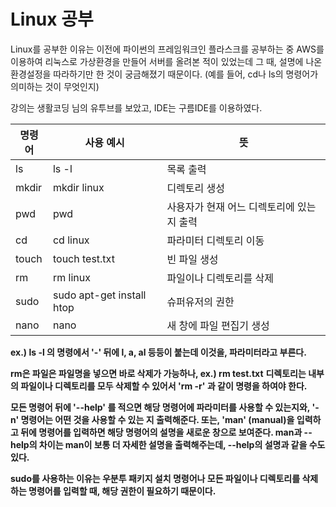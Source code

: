 # Linux 공부

Linux를 공부한 이유는 이전에 파이썬의 프레임워크인 플라스크를 공부하는 중 AWS를 이용하여 리눅스로 가상환경을 만들어 서버를 올려본 적이 있었는데 그 때, 설명에 나온 환경설정을 따라하기만 한 것이 궁금해졌기 때문이다. (예를 들어, cd나 ls의 명령어가 의미하는 것이 무엇인지)  

강의는 생활코딩 님의 유투브를 보았고, IDE는 구름IDE를 이용하였다.



| 명령어 | 사용 예시                 | 뜻                                        |
| ------ | ------------------------- | ----------------------------------------- |
| ls     | ls -l                     | 목록 출력                                 |
| mkdir  | mkdir linux               | 디렉토리 생성                             |
| pwd    | pwd                       | 사용자가 현재 어느 디렉토리에 있는지 출력 |
| cd     | cd linux                  | 파라미터 디렉토리 이동                    |
| touch  | touch test.txt            | 빈 파일 생성                              |
| rm     | rm linux                  | 파일이나 디렉토리를 삭제                  |
| sudo   | sudo apt-get install htop | 슈퍼유저의 권한                           |
| nano   | nano                      | 새 창에 파일 편집기 생성                  |



**ex.) ls -l 의 명령에서 '-' 뒤에 l, a, al 등등이 붙는데 이것을, 파라미터라고 부른다.**

**rm은 파일은 파일명을 넣으면 바로 삭제가 가능하나, ex.) rm test.txt**
**디렉토리는 내부의 파일이나 디렉토리를 모두 삭제할 수 있어서 'rm -r' 과 같이 명령을 하여야 한다.**

**모든 명령어 뒤에 '--help' 를 적으면 해당 명령어에 파라미터를 사용할 수 있는지와, '-n' 명령어는 어떤 것을 사용할 수 있는 지 출력해준다. 또는, 'man' (manual)을 입력하고 뒤에 명령어를 입력하면  해당 명령어의 설명을 새로운 창으로 보여준다. man과 --help의 차이는 man이 보통 더 자세한 설명을 출력해주는데, --help의 설명과 같을 수도 있다.**

**sudo를 사용하는 이유는 우분투 패키지 설치 명령어나 모든 파일이나 디렉토리를 삭제하는 명령어를 입력할 때, 해당 권한이 필요하기 때문이다.**

